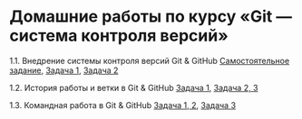 # Домашние работы по курсу «Git — система контроля версий»

1.1. Внедрение системы контроля версий Git & GitHub
   [Самостоятельное задание](https://github.com/Ekaterina-Isabel/NeuroStartUp), 
   [Задача 1](https://github.com/Ekaterina-Isabel/1.2.Site-For-Import), 
   [Задача 2](https://github.com/Ekaterina-Isabel/git-homeworks-neuro)

1.2. История работы и ветки в Git & GitHub
   [Задача 1](https://github.com/Ekaterina-Isabel/feature-code-documentation), 
   [Задача 2, 3](https://github.com/Ekaterina-Isabel/git-homeworks-neuro-merge)

1.3. Командная работа в Git & GitHub
   [Задача 1, 2](https://github.com/Ekaterina-Isabel/git-homeworks-neuro-fork), 
   [Задача 3](https://github.com/Ekaterina-Isabel/git-homeworks-neuro-pr)
